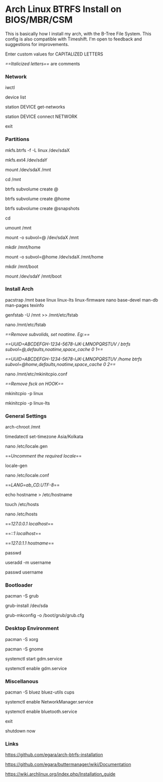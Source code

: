 # Arch Linux BTRFS Install on BIOS/MBR/CSM
This is basically how I install my arch, with the B-Tree File System. This config is also compatible with Timeshift. 
I'm open to feedback and suggestions for improvements.

Enter custom values for CAPITALIZED LETTERS

_==Italicized letters==_ are comments

### Network
iwctl

device list

station DEVICE get-networks

station DEVICE connect NETWORK

exit

### Partitions
mkfs.btrfs -f -L linux /dev/sdaX

mkfs.ext4 /dev/sdaY

mount /dev/sdaX /mnt

cd /mnt

btrfs subvolume create @

btrfs subvolume create @home

btrfs subvolume create @snapshots

cd

umount /mnt

mount -o subvol=@ /dev/sdaX /mnt

mkdir /mnt/home

mount -o subvol=@home /dev/sdaX /mnt/home

mkdir /mnt/boot

mount /dev/sdaY /mnt/boot

### Install Arch
pacstrap /mnt base linux linux-lts linux-firmware nano base-devel man-db man-pages texinfo

genfstab -U /mnt >> /mnt/etc/fstab

nano /mnt/etc/fstab

_==Remove subvolids, set noatime. Eg:==_

_==UUID=ABCDEFGH-1234-5678-IJK-LMNOPQRSTUV       /     btrfs     subvol=@,defaults,noatime,space_cache	0 1==_

_==UUID=ABCDEFGH-1234-5678-IJK-LMNOPQRSTUV       /home    btrfs	subvol=@home,defaults,noatime,space_cache	0 2==_

nano /mnt/etc/mkinitcpio.conf

_==Remove fsck on HOOK==_

mkinitcpio -p linux

mkinitcpio -p linux-lts

### General Settings
arch-chroot /mnt

timedatectl set-timezone Asia/Kolkata

nano /etc/locale.gen

==_Uncomment the required locale_==

locale-gen

nano /etc/locale.conf

==_LANG=ab_CD.UTF-8_==

echo hostname > /etc/hostname

touch /etc/hosts

nano /etc/hosts

==_127.0.0.1	localhost_==

==_::1		localhost_==

==_127.0.1.1	hostname_==

passwd

useradd -m username

passwd username

### Bootloader
pacman -S grub

grub-install /dev/sda

grub-mkconfig -o /boot/grub/grub.cfg

### Desktop Environment
pacman -S xorg

pacman -S gnome

systemctl start gdm.service

systemctl enable gdm.service

### Miscellanous
pacman -S bluez bluez-utils cups

systemctl enable NetworkManager.service

systemctl enable bluetooth.service

exit

shutdown now

### Links
https://github.com/egara/arch-btrfs-installation

https://github.com/egara/buttermanager/wiki/Documentation

https://wiki.archlinux.org/index.php/Installation_guide
